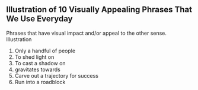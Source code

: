 ## Illustration of 10 Visually Appealing Phrases That We Use Everyday 
Phrases that have visual impact and/or appeal to the other sense.
Illustration

1. Only a handful of people
2. To shed light on
3. To cast a shadow on
4. gravitates towards
5. Carve out a trajectory for success
6. Run into a roadblock